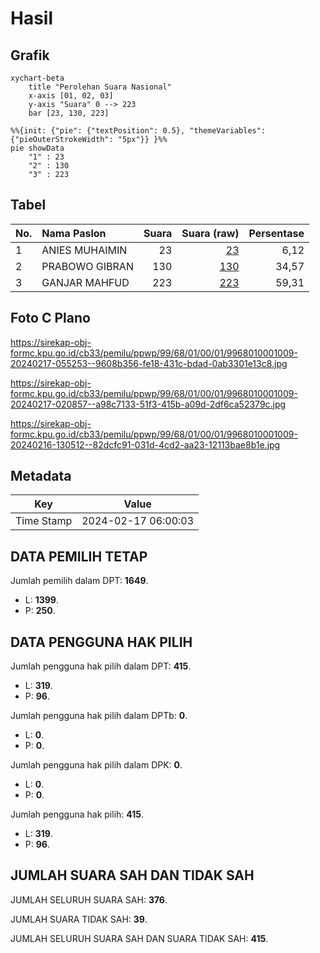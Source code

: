 # Hasil

## Grafik

```mermaid
xychart-beta
    title "Perolehan Suara Nasional"
    x-axis [01, 02, 03]
    y-axis "Suara" 0 --> 223
    bar [23, 130, 223]
```

```mermaid
%%{init: {"pie": {"textPosition": 0.5}, "themeVariables": {"pieOuterStrokeWidth": "5px"}} }%%
pie showData
    "1" : 23
    "2" : 130
    "3" : 223
```

## Tabel

| No. | Nama Paslon    | Suara | Suara (raw) | Persentase |
|:--- |:-------------- | -----:| -----------:| ----------:|
| 1   | ANIES MUHAIMIN | 23    | [23][p-1]   | 6,12       |
| 2   | PRABOWO GIBRAN | 130   | [130][p-2]  | 34,57      |
| 3   | GANJAR MAHFUD  | 223   | [223][p-3]  | 59,31      |


[p-1]: https://github.com/gigit-pemilu/pemilu-2024/blob/main/pilpres/hitung-suara/sub/99-luar-negeri/sub/68-los-angeles-amerika-serikat/sub/01-los-angeles-amerika-serikat/sub/0001-los-angeles-amerika-serikat/sub/009-pos-009/sub/paslon-1.txt
[p-2]: https://github.com/gigit-pemilu/pemilu-2024/blob/main/pilpres/hitung-suara/sub/99-luar-negeri/sub/68-los-angeles-amerika-serikat/sub/01-los-angeles-amerika-serikat/sub/0001-los-angeles-amerika-serikat/sub/009-pos-009/sub/paslon-2.txt
[p-3]: https://github.com/gigit-pemilu/pemilu-2024/blob/main/pilpres/hitung-suara/sub/99-luar-negeri/sub/68-los-angeles-amerika-serikat/sub/01-los-angeles-amerika-serikat/sub/0001-los-angeles-amerika-serikat/sub/009-pos-009/sub/paslon-3.txt

## Foto C Plano

https://sirekap-obj-formc.kpu.go.id/cb33/pemilu/ppwp/99/68/01/00/01/9968010001009-20240217-055253--9608b356-fe18-431c-bdad-0ab3301e13c8.jpg

https://sirekap-obj-formc.kpu.go.id/cb33/pemilu/ppwp/99/68/01/00/01/9968010001009-20240217-020857--a98c7133-51f3-415b-a09d-2df6ca52379c.jpg

https://sirekap-obj-formc.kpu.go.id/cb33/pemilu/ppwp/99/68/01/00/01/9968010001009-20240216-130512--82dcfc91-031d-4cd2-aa23-12113bae8b1e.jpg


## Metadata

| Key        | Value               |
| ---------- | ------------------- |
| Time Stamp | 2024-02-17 06:00:03 |


## DATA PEMILIH TETAP

Jumlah pemilih dalam DPT: **1649**.
 * L: **1399**.
 * P: **250**.

## DATA PENGGUNA HAK PILIH

Jumlah pengguna hak pilih dalam DPT: **415**.
 * L: **319**.
 * P: **96**.

Jumlah pengguna hak pilih dalam DPTb: **0**.
 * L: **0**.
 * P: **0**.

Jumlah pengguna hak pilih dalam DPK: **0**.
 * L: **0**.
 * P: **0**.

Jumlah pengguna hak pilih: **415**.
 * L: **319**.
 * P: **96**.

## JUMLAH SUARA SAH DAN TIDAK SAH

JUMLAH SELURUH SUARA SAH: **376**.

JUMLAH SUARA TIDAK SAH: **39**.

JUMLAH SELURUH SUARA SAH DAN SUARA TIDAK SAH: **415**.


